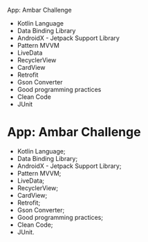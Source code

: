 App: Ambar Challenge

- Kotlin Language
- Data Binding Library  
- AndroidX - Jetpack Support Library
- Pattern MVVM
- LiveData 
- RecyclerView
- CardView
- Retrofit
- Gson Converter
- Good programming practices
- Clean Code
- JUnit


# App: Ambar Challenge

- Kotlin Language;
- Data Binding Library;
- AndroidX - Jetpack Support Library;
- Pattern MVVM;
- LiveData;
- RecyclerView;
- CardView;
- Retrofit;
- Gson Converter;
- Good programming practices;
- Clean Code;
- JUnit.